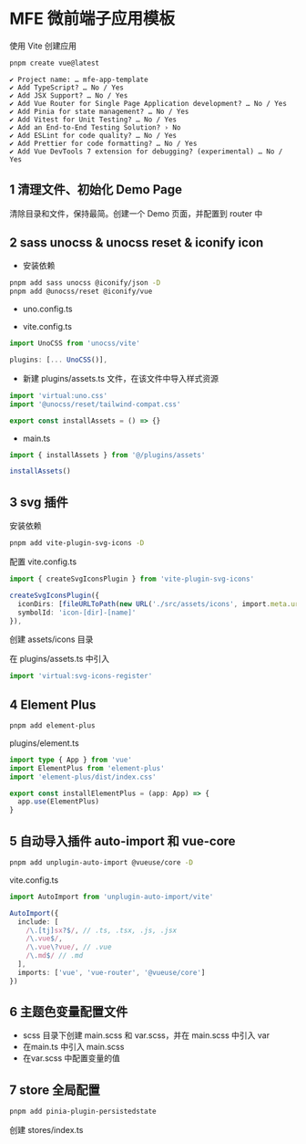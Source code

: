 # MFE 微前端子应用模板

使用 Vite 创建应用
```bash
pnpm create vue@latest 
```

```
✔ Project name: … mfe-app-template
✔ Add TypeScript? … No / Yes
✔ Add JSX Support? … No / Yes
✔ Add Vue Router for Single Page Application development? … No / Yes
✔ Add Pinia for state management? … No / Yes
✔ Add Vitest for Unit Testing? … No / Yes
✔ Add an End-to-End Testing Solution? › No
✔ Add ESLint for code quality? … No / Yes
✔ Add Prettier for code formatting? … No / Yes
✔ Add Vue DevTools 7 extension for debugging? (experimental) … No / Yes
```

## 1 清理文件、初始化 Demo Page
清除目录和文件，保持最简。创建一个 Demo 页面，并配置到 router 中

## 2 sass unocss & unocss reset & iconify icon

- 安装依赖

```bash
pnpm add sass unocss @iconify/json -D
pnpm add @unocss/reset @iconify/vue
```

- uno.config.ts

- vite.config.ts

```typescript
import UnoCSS from 'unocss/vite'

plugins: [... UnoCSS()],
```

- 新建 plugins/assets.ts 文件，在该文件中导入样式资源

```typescript
import 'virtual:uno.css'
import '@unocss/reset/tailwind-compat.css'

export const installAssets = () => {}
```

- main.ts
```typescript
import { installAssets } from '@/plugins/assets'

installAssets()
```

## 3  svg 插件

安装依赖
```bash
pnpm add vite-plugin-svg-icons -D
```

配置 vite.config.ts
```typescript
import { createSvgIconsPlugin } from 'vite-plugin-svg-icons'

createSvgIconsPlugin({
  iconDirs: [fileURLToPath(new URL('./src/assets/icons', import.meta.url))],
  symbolId: 'icon-[dir]-[name]'
}),
```

创建 assets/icons 目录

在 plugins/assets.ts 中引入
```typescript
import 'virtual:svg-icons-register'
```

## 4 Element Plus
```bash
pnpm add element-plus
```

plugins/element.ts
```typescript
import type { App } from 'vue'
import ElementPlus from 'element-plus'
import 'element-plus/dist/index.css'

export const installElementPlus = (app: App) => {
  app.use(ElementPlus)
}
```

## 5 自动导入插件 auto-import 和 vue-core

```bash
pnpm add unplugin-auto-import @vueuse/core -D
```

vite.config.ts
```typescript
import AutoImport from 'unplugin-auto-import/vite'

AutoImport({
  include: [
    /\.[tj]sx?$/, // .ts, .tsx, .js, .jsx
    /\.vue$/,
    /\.vue\?vue/, // .vue
    /\.md$/ // .md
  ],
  imports: ['vue', 'vue-router', '@vueuse/core']
})
```

## 6 主题色变量配置文件

- scss 目录下创建 main.scss 和 var.scss，并在 main.scss 中引入 var
- 在main.ts 中引入 main.scss
- 在var.scss 中配置变量的值


## 7 store 全局配置
```bash
pnpm add pinia-plugin-persistedstate
```

创建 stores/index.ts
